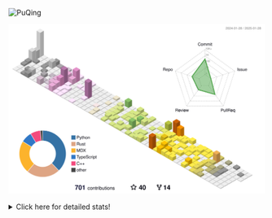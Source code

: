 ![PuQing](https://user-images.githubusercontent.com/27223114/171565019-9a56fae6-b08b-421f-99db-7e830da42371.png)

![](./profile-3d-contrib/profile-season-animate.svg)

<details>
<summary>Click here for detailed stats!</summary>

<!--START_SECTION:waka-->
![Lines of code](https://img.shields.io/badge/From%20Hello%20World%20I%27ve%20Written-1.7%20million%20lines%20of%20code-blue)

**🐱 My GitHub Data** 

> 📦 416.8 kB Used in GitHub's Storage 
 > 
> 🏆 6 Contributions in the Year 2025
 > 
> 🚫 Not Opted to Hire
 > 
> 📜 37 Public Repositories 
 > 
> 🔑 33 Private Repositories 
 > 
**I'm an Early 🐤** 

```text
🌞 Morning                744 commits         ██░░░░░░░░░░░░░░░░░░░░░░░   08.35 % 
🌆 Daytime                3964 commits        ███████████░░░░░░░░░░░░░░   44.50 % 
🌃 Evening                2020 commits        ██████░░░░░░░░░░░░░░░░░░░   22.68 % 
🌙 Night                  2179 commits        ██████░░░░░░░░░░░░░░░░░░░   24.46 % 
```


📊 **This Week I Spent My Time On** 

```text
💬 Programming Languages: 
PPTMan                   1 hr 52 mins        ██████████░░░░░░░░░░░░░░░   38.88 % 
Other                    1 hr 39 mins        █████████░░░░░░░░░░░░░░░░   34.41 % 
Music                    43 mins             ████░░░░░░░░░░░░░░░░░░░░░   15.20 % 
Reading Paper            24 mins             ██░░░░░░░░░░░░░░░░░░░░░░░   08.50 % 
Communicating            8 mins              █░░░░░░░░░░░░░░░░░░░░░░░░   03.01 % 

🔥 Editors: 
MicrosoftPowerPoint      1 hr 52 mins        ██████████░░░░░░░░░░░░░░░   38.88 % 
Telegram                 1 hr 4 mins         ██████░░░░░░░░░░░░░░░░░░░   22.23 % 
NetEaseMusic             43 mins             ████░░░░░░░░░░░░░░░░░░░░░   15.20 % 
微信读书                     35 mins             ███░░░░░░░░░░░░░░░░░░░░░░   12.19 % 
Zotero                   24 mins             ██░░░░░░░░░░░░░░░░░░░░░░░   08.50 % 

💻 Operating System: 
Mac                      4 hrs 49 mins       █████████████████████████   100.00 % 
```


<!--END_SECTION:waka-->
</details>
